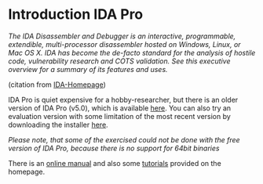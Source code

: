 Introduction IDA Pro
====================

_The IDA Disassembler and Debugger is an interactive, programmable, extendible, multi-processor disassembler hosted on Windows, Linux, or Mac OS X. IDA has become the de-facto standard for the analysis of hostile code, vulnerability research and COTS validation. See this executive overview for a summary of its features and uses._

(citation from [IDA-Homepage](https://www.hex-rays.com/products/ida/overview.shtml))

IDA Pro is quiet expensive for a hobby-researcher, but there is an older version of IDA Pro (v5.0), which is available [here](https://www.hex-rays.com/products/ida/support/download_freeware.shtml). You can also try an evaluation version with some limitation of the most recent version by downloading the installer [here](https://www.hex-rays.com/products/ida/support/download_demo.shtml).

_Please note, that some of the exercised could not be done with the free version of IDA Pro, because there is no support for 64bit binaries_

There is an [online manual](https://www.hex-rays.com/products/ida/support/idadoc/) and also some [tutorials](https://www.hex-rays.com/products/ida/support/tutorials/index.shtml) provided on the homepage.